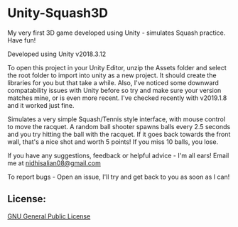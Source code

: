 # Unity-Squash3D
My very first 3D game developed using Unity - simulates Squash practice. Have fun!

Developed using Unity v2018.3.12

To open this project in your Unity Editor, unzip the Assets folder and select the root folder to import into unity as a new project. It should create the libraries for you but that take a while. Also, I've noticed some downward compatability issues with Unity before so try and make sure your version matches mine, or is even more recent. I've checked recently with v2019.1.8 and it worked just fine. 

Simulates a very simple Squash/Tennis style interface, with mouse control to move the racquet. A random ball shooter spawns balls every 2.5 seconds and you try hitting the ball with the racquet. If it goes back towards the front wall, that's a nice shot and worth 5 points! If you miss 10 balls, you lose.

If you have any suggestions, feedback or helpful advice - I'm all ears! Email me at nidhisalian08@gmail.com

To report bugs - Open an issue, I'll try and get back to you as soon as I can!


## License:

[GNU General Public License](./LICENSE)
